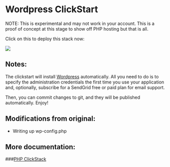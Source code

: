 #  Wordpress ClickStart

NOTE: This is experimental and may not work in your account. This is a proof of concept at this stage to show off PHP hosting but that is all.

Click on this to deploy this stack now:

<a href="https://grandcentral.cloudbees.com/?CB_clickstart=https://raw.github.com/cloudbees-community/wordpress-clickstart/master/clickstart.json"><img src="https://d3ko533tu1ozfq.cloudfront.net/clickstart/deployInstantly_white.png"/></a>

## Notes:
The clickstart will install <a href="http://wordpress.org">Wordpress</a> automatically. All you need to do is to specify the administration credentials the first time you use your application and, optionally, subscribe for a SendGrid free or paid plan for email support. 

Then, you can commit changes to git, and they will be published automatically. Enjoy!

## Modifications from original:

- Writing up wp-config.php

## More documentation:

###[PHP ClickStack](https://github.com/cloudbees-community/php-clickstack)
